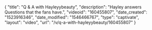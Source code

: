 {
    "title": "Q & A with Hayleyybeauty",
    "description": "Hayley answers Questions that the fans have.",
    "videoid": "160455807",
    "date_created": "1523916346",
    "date_modified": "1546466767",
    "type": "captivate",
    "layout": "video",
    "url": "\/v\/q-a-with-hayleyybeauty\/160455807"
}